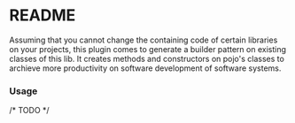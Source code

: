 # README #

Assuming that you cannot change the containing code of certain libraries on your projects, this plugin comes to generate a builder pattern on existing classes of this lib. It creates methods and constructors on pojo's classes to archieve more productivity on software development of software systems.



### Usage ###

/* TODO */